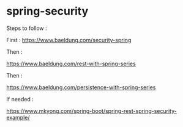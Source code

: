 # spring-security

Steps to follow :

First : 
https://www.baeldung.com/security-spring

Then :

https://www.baeldung.com/rest-with-spring-series

Then :

https://www.baeldung.com/persistence-with-spring-series

If needed :

https://www.mkyong.com/spring-boot/spring-rest-spring-security-example/
